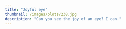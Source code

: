 ```yaml
---
title: "Joyful eye"
thumbnail: /images/plots/238.jpg
description: "Can you see the joy of an eye? I can."
---
```

